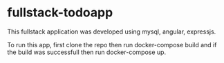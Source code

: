 # fullstack-todoapp
This fullstack application was developed using mysql, angular, expressjs.

To run this app, first clone the repo then run docker-compose build and if the build was successfull then run docker-compose up.
